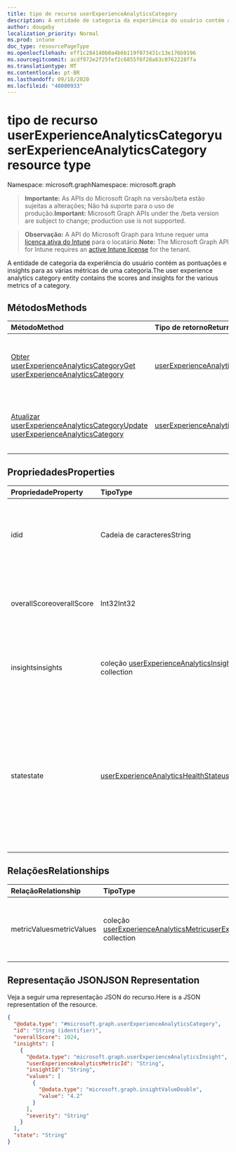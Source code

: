 ```yaml
---
title: tipo de recurso userExperienceAnalyticsCategory
description: A entidade de categoria da experiência do usuário contém as pontuações e insights para as várias métricas de uma categoria.
author: dougeby
localization_priority: Normal
ms.prod: intune
doc_type: resourcePageType
ms.openlocfilehash: eff1c284140b0a4b6b119f073431c13e176b9196
ms.sourcegitcommit: acdf972e2f25fef2c6855f6f28a63c0762228ffa
ms.translationtype: MT
ms.contentlocale: pt-BR
ms.lasthandoff: 09/18/2020
ms.locfileid: "48080933"
---
```

# <a name="userexperienceanalyticscategory-resource-type"></a><span data-ttu-id="bef45-103">tipo de recurso userExperienceAnalyticsCategory</span><span class="sxs-lookup"><span data-stu-id="bef45-103">userExperienceAnalyticsCategory resource type</span></span>

<span data-ttu-id="bef45-104">Namespace: microsoft.graph</span><span class="sxs-lookup"><span data-stu-id="bef45-104">Namespace: microsoft.graph</span></span>

> <span data-ttu-id="bef45-105">**Importante:** As APIs do Microsoft Graph na versão/beta estão sujeitas a alterações; Não há suporte para o uso de produção.</span><span class="sxs-lookup"><span data-stu-id="bef45-105">**Important:** Microsoft Graph APIs under the /beta version are subject to change; production use is not supported.</span></span>

> <span data-ttu-id="bef45-106">**Observação:** A API do Microsoft Graph para Intune requer uma [licença ativa do Intune](https://go.microsoft.com/fwlink/?linkid=839381) para o locatário.</span><span class="sxs-lookup"><span data-stu-id="bef45-106">**Note:** The Microsoft Graph API for Intune requires an [active Intune license](https://go.microsoft.com/fwlink/?linkid=839381) for the tenant.</span></span>

<span data-ttu-id="bef45-107">A entidade de categoria da experiência do usuário contém as pontuações e insights para as várias métricas de uma categoria.</span><span class="sxs-lookup"><span data-stu-id="bef45-107">The user experience analytics category entity contains the scores and insights for the various metrics of a category.</span></span>

## <a name="methods"></a><span data-ttu-id="bef45-108">Métodos</span><span class="sxs-lookup"><span data-stu-id="bef45-108">Methods</span></span>
|<span data-ttu-id="bef45-109">Método</span><span class="sxs-lookup"><span data-stu-id="bef45-109">Method</span></span>|<span data-ttu-id="bef45-110">Tipo de retorno</span><span class="sxs-lookup"><span data-stu-id="bef45-110">Return Type</span></span>|<span data-ttu-id="bef45-111">Descrição</span><span class="sxs-lookup"><span data-stu-id="bef45-111">Description</span></span>|
|:---|:---|:---|
|[<span data-ttu-id="bef45-112">Obter userExperienceAnalyticsCategory</span><span class="sxs-lookup"><span data-stu-id="bef45-112">Get userExperienceAnalyticsCategory</span></span>](../api/intune-devices-userexperienceanalyticscategory-get.md)|[<span data-ttu-id="bef45-113">userExperienceAnalyticsCategory</span><span class="sxs-lookup"><span data-stu-id="bef45-113">userExperienceAnalyticsCategory</span></span>](../resources/intune-devices-userexperienceanalyticscategory.md)|<span data-ttu-id="bef45-114">Leia as propriedades e as relações do objeto [userExperienceAnalyticsCategory](../resources/intune-devices-userexperienceanalyticscategory.md) .</span><span class="sxs-lookup"><span data-stu-id="bef45-114">Read properties and relationships of the [userExperienceAnalyticsCategory](../resources/intune-devices-userexperienceanalyticscategory.md) object.</span></span>|
|[<span data-ttu-id="bef45-115">Atualizar userExperienceAnalyticsCategory</span><span class="sxs-lookup"><span data-stu-id="bef45-115">Update userExperienceAnalyticsCategory</span></span>](../api/intune-devices-userexperienceanalyticscategory-update.md)|[<span data-ttu-id="bef45-116">userExperienceAnalyticsCategory</span><span class="sxs-lookup"><span data-stu-id="bef45-116">userExperienceAnalyticsCategory</span></span>](../resources/intune-devices-userexperienceanalyticscategory.md)|<span data-ttu-id="bef45-117">Atualiza as propriedades de um objeto [userExperienceAnalyticsCategory](../resources/intune-devices-userexperienceanalyticscategory.md) .</span><span class="sxs-lookup"><span data-stu-id="bef45-117">Update the properties of a [userExperienceAnalyticsCategory](../resources/intune-devices-userexperienceanalyticscategory.md) object.</span></span>|

## <a name="properties"></a><span data-ttu-id="bef45-118">Propriedades</span><span class="sxs-lookup"><span data-stu-id="bef45-118">Properties</span></span>
|<span data-ttu-id="bef45-119">Propriedade</span><span class="sxs-lookup"><span data-stu-id="bef45-119">Property</span></span>|<span data-ttu-id="bef45-120">Tipo</span><span class="sxs-lookup"><span data-stu-id="bef45-120">Type</span></span>|<span data-ttu-id="bef45-121">Descrição</span><span class="sxs-lookup"><span data-stu-id="bef45-121">Description</span></span>|
|:---|:---|:---|
|<span data-ttu-id="bef45-122">id</span><span class="sxs-lookup"><span data-stu-id="bef45-122">id</span></span>|<span data-ttu-id="bef45-123">Cadeia de caracteres</span><span class="sxs-lookup"><span data-stu-id="bef45-123">String</span></span>|<span data-ttu-id="bef45-124">O identificador exclusivo da categoria de análise da experiência do usuário.</span><span class="sxs-lookup"><span data-stu-id="bef45-124">The unique identifier of the user experience analytics category.</span></span>|
|<span data-ttu-id="bef45-125">overallScore</span><span class="sxs-lookup"><span data-stu-id="bef45-125">overallScore</span></span>|<span data-ttu-id="bef45-126">Int32</span><span class="sxs-lookup"><span data-stu-id="bef45-126">Int32</span></span>|<span data-ttu-id="bef45-127">A pontuação geral da categoria de análise da experiência do usuário.</span><span class="sxs-lookup"><span data-stu-id="bef45-127">The overall score of the user experience analytics category.</span></span>|
|<span data-ttu-id="bef45-128">insights</span><span class="sxs-lookup"><span data-stu-id="bef45-128">insights</span></span>|<span data-ttu-id="bef45-129">coleção [userExperienceAnalyticsInsight](../resources/intune-devices-userexperienceanalyticsinsight.md)</span><span class="sxs-lookup"><span data-stu-id="bef45-129">[userExperienceAnalyticsInsight](../resources/intune-devices-userexperienceanalyticsinsight.md) collection</span></span>|<span data-ttu-id="bef45-130">O insights para a categoria de análise da experiência do usuário.</span><span class="sxs-lookup"><span data-stu-id="bef45-130">The insights for the user experience analytics category.</span></span>|
|<span data-ttu-id="bef45-131">state</span><span class="sxs-lookup"><span data-stu-id="bef45-131">state</span></span>|[<span data-ttu-id="bef45-132">userExperienceAnalyticsHealthState</span><span class="sxs-lookup"><span data-stu-id="bef45-132">userExperienceAnalyticsHealthState</span></span>](../resources/intune-devices-userexperienceanalyticshealthstate.md)|<span data-ttu-id="bef45-133">O estado de integridade atual da categoria de análise da experiência do usuário.</span><span class="sxs-lookup"><span data-stu-id="bef45-133">The current health state of the user experience analytics category.</span></span> <span data-ttu-id="bef45-134">Os valores possíveis são: `unknown`, `insufficientData`, `needsAttention`, `meetingGoals`.</span><span class="sxs-lookup"><span data-stu-id="bef45-134">Possible values are: `unknown`, `insufficientData`, `needsAttention`, `meetingGoals`.</span></span>|

## <a name="relationships"></a><span data-ttu-id="bef45-135">Relações</span><span class="sxs-lookup"><span data-stu-id="bef45-135">Relationships</span></span>
|<span data-ttu-id="bef45-136">Relação</span><span class="sxs-lookup"><span data-stu-id="bef45-136">Relationship</span></span>|<span data-ttu-id="bef45-137">Tipo</span><span class="sxs-lookup"><span data-stu-id="bef45-137">Type</span></span>|<span data-ttu-id="bef45-138">Descrição</span><span class="sxs-lookup"><span data-stu-id="bef45-138">Description</span></span>|
|:---|:---|:---|
|<span data-ttu-id="bef45-139">metricValues</span><span class="sxs-lookup"><span data-stu-id="bef45-139">metricValues</span></span>|<span data-ttu-id="bef45-140">coleção [userExperienceAnalyticsMetric](../resources/intune-devices-userexperienceanalyticsmetric.md)</span><span class="sxs-lookup"><span data-stu-id="bef45-140">[userExperienceAnalyticsMetric](../resources/intune-devices-userexperienceanalyticsmetric.md) collection</span></span>|<span data-ttu-id="bef45-141">Os valores de métrica da categoria de análise da experiência do usuário.</span><span class="sxs-lookup"><span data-stu-id="bef45-141">The metric values for the user experience analytics category.</span></span>|

## <a name="json-representation"></a><span data-ttu-id="bef45-142">Representação JSON</span><span class="sxs-lookup"><span data-stu-id="bef45-142">JSON Representation</span></span>
<span data-ttu-id="bef45-143">Veja a seguir uma representação JSON do recurso.</span><span class="sxs-lookup"><span data-stu-id="bef45-143">Here is a JSON representation of the resource.</span></span>
<!-- {
  "blockType": "resource",
  "keyProperty": "id",
  "@odata.type": "microsoft.graph.userExperienceAnalyticsCategory"
}
-->
``` json
{
  "@odata.type": "#microsoft.graph.userExperienceAnalyticsCategory",
  "id": "String (identifier)",
  "overallScore": 1024,
  "insights": [
    {
      "@odata.type": "microsoft.graph.userExperienceAnalyticsInsight",
      "userExperienceAnalyticsMetricId": "String",
      "insightId": "String",
      "values": [
        {
          "@odata.type": "microsoft.graph.insightValueDouble",
          "value": "4.2"
        }
      ],
      "severity": "String"
    }
  ],
  "state": "String"
}
```






